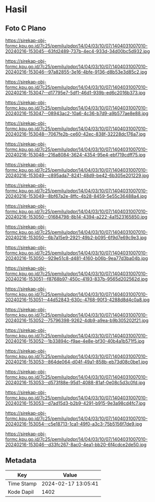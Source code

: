 # Hasil

## Foto C Plano

https://sirekap-obj-formc.kpu.go.id/7c25/pemilu/pdpr/14/04/03/10/07/1404031007010-20240216-153045--63fd2489-737b-4ec4-933d-34d00bc5d932.jpg

https://sirekap-obj-formc.kpu.go.id/7c25/pemilu/pdpr/14/04/03/10/07/1404031007010-20240216-153046--97a82855-3e16-4bfe-9136-d8b53e3d85c2.jpg

https://sirekap-obj-formc.kpu.go.id/7c25/pemilu/pdpr/14/04/03/10/07/1404031007010-20240216-153047--d17795e7-5df1-46d1-939b-ed6c2016b373.jpg

https://sirekap-obj-formc.kpu.go.id/7c25/pemilu/pdpr/14/04/03/10/07/1404031007010-20240216-153047--08943ac2-10a6-4c36-b7d9-a9b577ae8e88.jpg

https://sirekap-obj-formc.kpu.go.id/7c25/pemilu/pdpr/14/04/03/10/07/1404031007010-20240216-153048--7067fe2b-ce60-42ec-838f-32228dc176a7.jpg

https://sirekap-obj-formc.kpu.go.id/7c25/pemilu/pdpr/14/04/03/10/07/1404031007010-20240216-153048--216a8084-3624-4354-95e4-ebf719cdff75.jpg

https://sirekap-obj-formc.kpu.go.id/7c25/pemilu/pdpr/14/04/03/10/07/1404031007010-20240216-153049--c895ada7-8241-48d9-be42-6b305e201229.jpg

https://sirekap-obj-formc.kpu.go.id/7c25/pemilu/pdpr/14/04/03/10/07/1404031007010-20240216-153049--8bf67a2e-8ffc-4b28-8459-5e55c36488a4.jpg

https://sirekap-obj-formc.kpu.go.id/7c25/pemilu/pdpr/14/04/03/10/07/1404031007010-20240216-153050--01684798-8b14-4394-a222-4a1523165850.jpg

https://sirekap-obj-formc.kpu.go.id/7c25/pemilu/pdpr/14/04/03/10/07/1404031007010-20240216-153050--6b7a15e9-2921-49b2-b095-6f9d7e69c9e3.jpg

https://sirekap-obj-formc.kpu.go.id/7c25/pemilu/pdpr/14/04/03/10/07/1404031007010-20240216-153050--929e51c8-d481-4160-b06b-9ea77d3ba04b.jpg

https://sirekap-obj-formc.kpu.go.id/7c25/pemilu/pdpr/14/04/03/10/07/1404031007010-20240216-153051--f8768b97-450c-4193-837b-9565d202562d.jpg

https://sirekap-obj-formc.kpu.go.id/7c25/pemilu/pdpr/14/04/03/10/07/1404031007010-20240216-153051--44d52843-630c-4768-90f3-4288d8d4c0a8.jpg

https://sirekap-obj-formc.kpu.go.id/7c25/pemilu/pdpr/14/04/03/10/07/1404031007010-20240216-153052--75796398-9262-4db9-a9ea-b9b305202f21.jpg

https://sirekap-obj-formc.kpu.go.id/7c25/pemilu/pdpr/14/04/03/10/07/1404031007010-20240216-153052--1b33894c-f9ae-4e8e-bf30-40b4a1b571f5.jpg

https://sirekap-obj-formc.kpu.go.id/7c25/pemilu/pdpr/14/04/03/10/07/1404031007010-20240216-153053--864de064-d04f-49a1-858b-eb73d08c0be1.jpg

https://sirekap-obj-formc.kpu.go.id/7c25/pemilu/pdpr/14/04/03/10/07/1404031007010-20240216-153053--d573f88e-95d1-4088-81af-0e08c5d3c0fd.jpg

https://sirekap-obj-formc.kpu.go.id/7c25/pemilu/pdpr/14/04/03/10/07/1404031007010-20240216-153053--d7ad15d3-b2b9-4291-b915-9e3a98cd4fc7.jpg

https://sirekap-obj-formc.kpu.go.id/7c25/pemilu/pdpr/14/04/03/10/07/1404031007010-20240216-153054--c5e18713-1ca1-49f0-a3c3-75b5156f7de9.jpg

https://sirekap-obj-formc.kpu.go.id/7c25/pemilu/pdpr/14/04/03/10/07/1404031007010-20240216-153046--d33fc267-8ac0-4ea1-bb20-6f4cdce2de50.jpg


## Metadata

| Key        | Value               |
| ---------- | ------------------- |
| Time Stamp | 2024-02-17 13:05:41 |
| Kode Dapil | 1402                |



